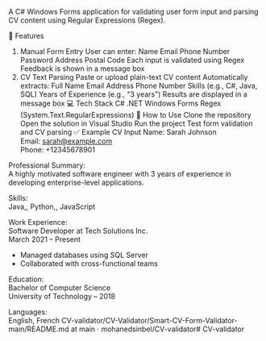 A C# Windows Forms application for validating user form input and parsing CV content using Regular Expressions (Regex).

🚀 Features
1. Manual Form Entry
User can enter:
Name
Email
Phone Number
Password
Address
Postal Code
Each input is validated using Regex
Feedback is shown in a message box
2. CV Text Parsing
Paste or upload plain-text CV content
Automatically extracts:
Full Name
Email Address
Phone Number
Skills (e.g., C#, Java, SQL)
Years of Experience (e.g., "3 years")
Results are displayed in a message box
💻 Tech Stack
C#
.NET Windows Forms
Regex (System.Text.RegularExpressions)
📂 How to Use
Clone the repository
Open the solution in Visual Studio
Run the project
Test form validation and CV parsing
✅ Example CV Input
Name: Sarah Johnson  
Email: sarah@example.com  
Phone: +12345678901  

Professional Summary:  
A highly motivated software engineer with 3 years of experience in developing enterprise-level applications. 

Skills:  
Java,, Python,, JavaScript  

Work Experience:  
Software Developer at Tech Solutions Inc.  
March 2021 – Present  
- Managed databases using SQL Server  
- Collaborated with cross-functional teams  

Education:  
Bachelor of Computer Science  
University of Technology – 2018

Languages:  
English, French
CV-validator/CV-Validator/Smart-CV-Form-Validator-main/README.md at main · mohanedsinbel/CV-validator# CV-validator
